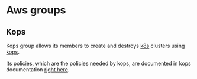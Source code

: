 # Aws groups

## Kops

Kops group allows its members to create and destroys [k8s](https://kubernetes.io/) clusters using
[kops](https://github.com/kubernetes/kops).

Its policies, which are the policies needed by kops, are documented in kops documentation
[right here](https://github.com/kubernetes/kops/blob/master/docs/aws.md).
